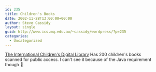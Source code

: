 ```yaml
---
id: 235
title: Children's Books
date: 2002-11-28T13:00:00+00:00
author: Steve Cassidy
layout: single
guid: http://www.ics.mq.edu.au/~cassidy/wordpress/?p=235
categories:
  - Uncategorized
---
```

[The International Children's Digital Library](http://www.icdlbooks.org/) Has 200 children's
books scanned for public access. I can't see it because of the Java requirement though 🙁
